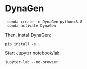 # DynaGen

```
 conda create -n DynaGen python=3.8
 conda activate DynaGen
```

Then, install DynaGen:

```
pip install -e .
```
Start Jupyter notebook/lab:

```
jupyter-lab --no-browser
```
